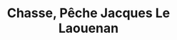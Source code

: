 ---
title: "Chasse, Pêche Jacques Le Laouenan"
url: /lannion/chasse-peche-jacques-le-laouenan/
shop: shop
---